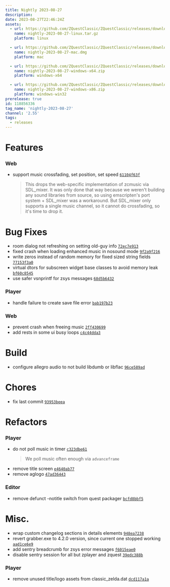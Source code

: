 ```yaml
---
title: Nightly 2023-08-27
description: 
date: 2023-08-27T22:46:24Z
assets: 
  - url: https://github.com/ZQuestClassic/ZQuestClassic/releases/download/nightly-2023-08-27/nightly-2023-08-27-linux.tar.gz
    name: nightly-2023-08-27-linux.tar.gz
    platform: linux

  - url: https://github.com/ZQuestClassic/ZQuestClassic/releases/download/nightly-2023-08-27/nightly-2023-08-27-mac.dmg
    name: nightly-2023-08-27-mac.dmg
    platform: mac

  - url: https://github.com/ZQuestClassic/ZQuestClassic/releases/download/nightly-2023-08-27/nightly-2023-08-27-windows-x64.zip
    name: nightly-2023-08-27-windows-x64.zip
    platform: windows-x64

  - url: https://github.com/ZQuestClassic/ZQuestClassic/releases/download/nightly-2023-08-27/nightly-2023-08-27-windows-x86.zip
    name: nightly-2023-08-27-windows-x86.zip
    platform: windows-win32
prerelease: true
id: 118856336
tag_name: 'nightly-2023-08-27'
channel: '2.55'
tags:
  - releases
---
```




# Features

### Web

- support music crossfading, set position, set speed [`61104f63f`](https://github.com/ArmageddonGames/ZQuestClassic/commit/61104f63fa1f33914eae12dfa2249305a971b075)
   &nbsp;
   >This drops the web-specific implementation of zcmusic via SDL_mixer. It was only done that way because we weren't building any sound libraries from source, so using emscripten's port system + SDL_mixer was a workaround. But SDL_mixer only supports a single music channel, so it cannot do crossfading, so it's time to drop it. 
   >

# Bug Fixes

- room dialog not refreshing on setting old-guy info [`72ec7e913`](https://github.com/ArmageddonGames/ZQuestClassic/commit/72ec7e913e976a54db4475d2967907ebac7bf4cf)
- fixed crash when loading enhanced music in nosound mode [`9f2a9f216`](https://github.com/ArmageddonGames/ZQuestClassic/commit/9f2a9f216d1b258fad30b1af7b3fda55c778b423)
- write zeros instead of random memory for fixed sized string fields [`77153f3a0`](https://github.com/ArmageddonGames/ZQuestClassic/commit/77153f3a0a001ab93623901250b9c2960dd5b555)
- virtual dtors for subscreen widget base classes to avoid memory leak [`bf60c8545`](https://github.com/ArmageddonGames/ZQuestClassic/commit/bf60c8545278cdd219c5cc0ea1bbaf2525ecabf5)
- use safer vsnprintf for zsys messages [`68d5b6432`](https://github.com/ArmageddonGames/ZQuestClassic/commit/68d5b6432b3bc7414070f8d9f1855aac37d6088d)

### Player

- handle failure to create save file error [`bab197b23`](https://github.com/ArmageddonGames/ZQuestClassic/commit/bab197b231351bd0cdf91f89a0ceb130a8221718)

### Web

- prevent crash when freeing music [`2ff430699`](https://github.com/ArmageddonGames/ZQuestClassic/commit/2ff4306995e107d289ef58365fe43e71e272bf65)
- add rests in some ui busy loops [`c4c44dda3`](https://github.com/ArmageddonGames/ZQuestClassic/commit/c4c44dda3dd7fdf48c3cf2e8f37c3aa82e0ce4f4)

# Build

- configure allegro audio to not build libdumb or libflac [`96ce589ad`](https://github.com/ArmageddonGames/ZQuestClassic/commit/96ce589ad430af511752b1fb186344b14d4a6d07)

# Chores

- fix last commit [`93953beea`](https://github.com/ArmageddonGames/ZQuestClassic/commit/93953beea071045757d2d7b69b053149b3e2fc21)

# Refactors

### Player

- do not poll music in timer [`c323dbe61`](https://github.com/ArmageddonGames/ZQuestClassic/commit/c323dbe61ec9f4772f7061855fa7fdf7efa40c99)
   &nbsp;
   >We poll music often enough via `advanceframe` 
   >
- remove title screen [`e4640ab77`](https://github.com/ArmageddonGames/ZQuestClassic/commit/e4640ab770d6aae79df2a2748646edd8d6fb63ac)
- remove aglogo [`47ad36443`](https://github.com/ArmageddonGames/ZQuestClassic/commit/47ad36443df553411480e9874bec706fae72fdd1)

### Editor

- remove defunct -notitle switch from quest packager [`bcfd8bbf5`](https://github.com/ArmageddonGames/ZQuestClassic/commit/bcfd8bbf59023ddc0ca8db77b260dadd6e8504b3)

# Misc.

- wrap custom changelog sections in details elements [`948ea7238`](https://github.com/ArmageddonGames/ZQuestClassic/commit/948ea723820e3776bfc2cb716514b61cd390a40d)
- revert grabber.exe to 4.2.0 version, since current one stopped working [`aad1ce6e9`](https://github.com/ArmageddonGames/ZQuestClassic/commit/aad1ce6e93b83d4b74a4df9c9105a245a6e5afcc)
- add sentry breadcrumb for zsys error messages [`f6015eae0`](https://github.com/ArmageddonGames/ZQuestClassic/commit/f6015eae08da1eb9030000d64a89da80a21bcf3c)
- disable sentry session for all but zplayer and zquest [`39edc388b`](https://github.com/ArmageddonGames/ZQuestClassic/commit/39edc388b8a05cd06bd48ceef4a5294c7e378bce)

### Player

- remove unused title/logo assets from classic_zelda.dat [`dcd117a1a`](https://github.com/ArmageddonGames/ZQuestClassic/commit/dcd117a1a9d4c9aefd653f5a56f090ad231d394e)


